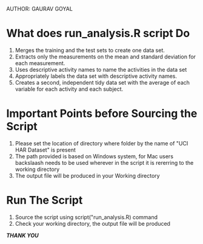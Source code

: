 AUTHOR: GAURAV GOYAL

What does run_analysis.R script Do
==========================================

1. Merges the training and the test sets to create one data set.
2. Extracts only the measurements on the mean and standard deviation for each measurement. 
3. Uses descriptive activity names to name the activities in the data set
4. Appropriately labels the data set with descriptive activity names. 
5. Creates a second, independent tidy data set with the average of each variable for each activity and each subject. 




Important Points before Sourcing the Script
=======================

1. Please set the location of directory where folder by the name of "UCI HAR Dataset" is present
2. The path provided is based on Windows system, for Mac users backslaash needs to be used wherever in the script it is rererring to the working directory
3. The output file will be produced in your Working directory



Run The Script
==============

1. Source the script using script("run_analysis.R) command
2. Check your working directory, the output file will be produced



***THANK YOU***

